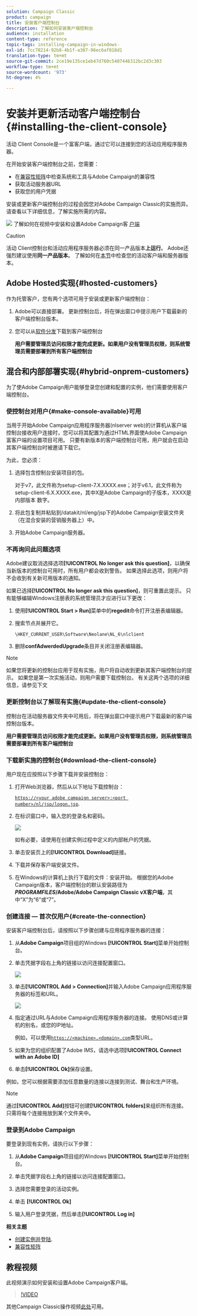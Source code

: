 ```yaml
---
solution: Campaign Classic
product: campaign
title: 安装客户端控制台
description: 了解如何安装客户端控制台
audience: installation
content-type: reference
topic-tags: installing-campaign-in-windows-
exl-id: 7cc78214-92b8-4b1f-a307-96ec6af818d1
translation-type: tm+mt
source-git-commit: 2ce19e135ce1eb47d760c5407446312bc2d3c303
workflow-type: tm+mt
source-wordcount: '973'
ht-degree: 4%

---
```


# 安装并更新活动客户端控制台{#installing-the-client-console}

活动 Client Console是一个富客户端，通过它可以连接到您的活动应用程序服务器。

在开始安装客户端控制台之前，您需要：

* 在[兼容性矩阵](../../rn/using/compatibility-matrix.md#ClientConsoleoperatingsystems)中检查系统和工具与Adobe Campaign的兼容性
* 获取活动服务器URL
* 获取您的用户凭据

安装或更新客户端控制台的过程会因您对Adobe Campaign Classic的实施而异。
请查看以下详细信息，了解实施所需的内容。

![](assets/do-not-localize/how-to-video.png) 了解如何在视频中安装和设置Adobe Campaign客 [户端](#video)

>[!CAUTION]
>
>活动 Client控制台和活动应用程序服务器必须在同一产品版本&#x200B;**上运行**。 Adobe还强烈建议使用&#x200B;**同一产品版本**。 了解如何在[本节](../../platform/using/launching-adobe-campaign.md#getting-your-campaign-version)中检查您的活动客户端和服务器版本。

## Adobe Hosted实现{#hosted-customers}

作为托管客户，您有两个选项可用于安装或更新客户端控制台：

1. Adobe可以直接部署。 更新控制台后，将在弹出窗口中提示用户下载最新的客户端控制台版本。

1. 您可以从[软件分发](https://experience.adobe.com/#/downloads/content/software-distribution/en/campaign.html)下载到客户端控制台

   **用户需要管理员访问权限才能完成更新。如果用户没有管理员权限，则系统管理员需要部署到所有客户端控制台**

## 混合和内部部署实现{#hybrid-onprem-customers}

为了使Adobe Campaign用户能够登录您创建和配置的实例，他们需要使用客户端控制台。

### 使控制台对用户{#make-console-available}可用

当用于开始Adobe Campaign应用程序服务器(nlserver web)的计算机从客户端控制台接收用户连接时，您可以将其配置为通过HTML界面使Adobe Campaign富客户端的设置项目可用。 只要有新版本的客户端控制台可用，用户就会在启动其客户端控制台时被邀请下载它。

为此，您必须：

1. 选择包含控制台安装项目的包。

   对于v7，此文件称为setup-client-7.X.XXXX.exe；对于v6.1，此文件称为setup-client-6.X.XXXX.exe，其中X是Adobe Campaign的子版本，XXXX是内部版本   数字。

1. 将此包复制并粘贴到/datakit/nl/eng/jsp下的Adobe Campaign安装文件夹（在混合安装的营销服务器上）中。

1. 开始Adobe Campaign服务器。


### 不再询问此问题选项

Adobe建议取消选择选项&#x200B;**[!UICONTROL No longer ask this question]**，以确保当新版本的控制台可用时，所有用户都会收到警告。  如果选择此选项，则用户将不会收到有关新可用版本的通知。

如果已选择&#x200B;**[!UICONTROL No longer ask this question]**，则可重置此提示。 只有能够编辑Windows注册表的系统管理员才应进行以下更改：

1. 使用&#x200B;**[!UICONTROL Start > Run]**&#x200B;菜单中的&#x200B;**regedit**&#x200B;命令打开注册表编辑器。

1. 搜索节点并展开它。

   ```
   \HKEY_CURRENT_USER\Software\Neolane\NL_6\nlclient
   ```

1. 删除&#x200B;**confAdwerdedUpgrade**&#x200B;条目并关闭注册表编辑器。

>[!NOTE]
>
>如果您将更新的控制台应用于现有实施，用户将自动收到更新其客户端控制台的提示。 如果您是第一次实施活动，则用户需要下载控制台。 有关这两个选项的详细信息，请参见下文

### 更新控制台以了解现有实施{#update-the-client-console}

控制台在活动服务器文件夹中可用后，将在弹出窗口中提示用户下载最新的客户端控制台版本。

**用户需要管理员访问权限才能完成更新。如果用户没有管理员权限，则系统管理员需要部署到所有客户端控制台**


### 下载新实施的控制台{#download-the-client-console}

用户现在应按照以下步骤下载并安装控制台：

1. 打开Web浏览器，然后从以下地址下载控制台：

   [`https://<your adobe campaign server>:<port number>/nl/jsp/logon.jsp`](https://myserver.adobe.com/nl/jsp/logon.jsp).

1. 在标识窗口中，输入您的登录名和密码。

   ![](assets/s_ncs_install_setup_download01.png)

   如有必要，请使用在创建实例过程中定义的内部帐户的凭据。

1. 单击安装页上的&#x200B;**[!UICONTROL Download]**&#x200B;链接。
1. 下载并保存客户端安装文件。
1. 在Windows的计算机上执行下载的文件：安装开始。 根据您的Adobe Campaign版本，客户端控制台的默认安装路径为&#x200B;**$PROGRAMFILES$/Adobe/Adobe Campaign Classic vX客户端**，其中“X”为“6”或“7”。

### 创建连接 — 首次仅用户{#create-the-connection}

安装客户端控制台后，请按照以下步骤创建与应用程序服务器的连接：

1. 从&#x200B;**Adobe Campaign**&#x200B;项目组的Windows **[!UICONTROL Start]**&#x200B;菜单开始控制台。

1. 单击凭据字段右上角的链接以访问连接配置窗口。

   ![](assets/s_ncs_install_define_connection_01.png)

1. 单击&#x200B;**[!UICONTROL Add > Connection]**&#x200B;并输入Adobe Campaign应用程序服务器的标签和URL。

   ![](assets/s_ncs_install_define_connection_02.png)

1. 指定通过URL与Adobe Campaign应用程序服务器的连接。 使用DNS或计算机的别名，或您的IP地址。

   例如，可以使用[`https://<machine>.<domain>.com`](https://myserver.adobe.com)类型URL。

1. 如果为您的组织配置了Adobe IMS，请选中选项&#x200B;**[!UICONTROL Connect with an Adobe ID]**

1. 单击&#x200B;**[!UICONTROL Ok]**&#x200B;保存设置。

例如，您可以根据需要添加任意数量的连接以连接到测试、舞台和生产环境。

>[!NOTE]
>
>通过&#x200B;**[!UICONTROL Add]**&#x200B;按钮可创建&#x200B;**[!UICONTROL folders]**&#x200B;来组织所有连接。 只需将每个连接拖放到某个文件夹中。

### 登录到Adobe Campaign

要登录到现有实例，请执行以下步骤：

1. 从&#x200B;**Adobe Campaign**&#x200B;项目组的Windows **[!UICONTROL Start]**&#x200B;菜单开始控制台。

1. 单击凭据字段右上角的链接以访问连接配置窗口。

1. 选择您需要登录的活动实例。

1. 单击 **[!UICONTROL Ok]**

1. 输入用户登录凭据，然后单击&#x200B;**[!UICONTROL Log in]**


**相关主题**

* [创建实例并登陆](../../installation/using/creating-an-instance-and-logging-on.md).
* [兼容性矩阵](https://helpx.adobe.com/cn/campaign/kb/compatibility-matrix.html)

## 教程视频

此视频演示如何安装和设置Adobe Campaign客户端。

>[!VIDEO](https://video.tv.adobe.com/v/35124?quality=12)

其他Campaign Classic操作视频[此处](https://experienceleague.adobe.com/docs/campaign-classic-learn/tutorials/overview.html?lang=zh-Hans)可用。
